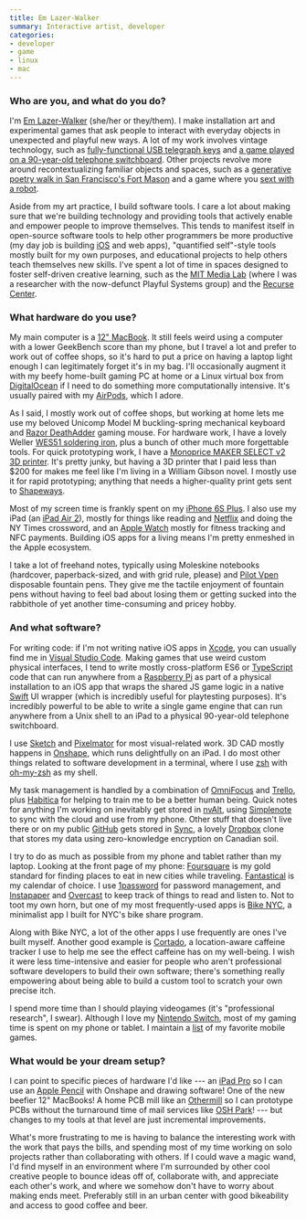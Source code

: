 ```yaml
---
title: Em Lazer-Walker
summary: Interactive artist, developer
categories:
- developer
- game
- linux
- mac
---
```


### Who are you, and what do you do?

I'm [Em Lazer-Walker](http://lazerwalker.com/ "Em's website.") (she/her or they/them). I make installation art and experimental games that ask people to interact with everyday objects in unexpected and playful new ways. A lot of my work involves vintage technology, such as [fully-functional USB telegraph keys](http://lzrwlkr.me/morsekey "Em's USB telegraph key on Etsy.") and [a game played on a 90-year-old telephone switchboard](http://lazerwalker.com/hellooperator "Em's telephone switchboard game."). Other projects revolve more around recontextualizing familiar objects and spaces, such as a [generative poetry walk in San Francisco's Fort Mason][computational-flaneur-ios] and a game where you [sext with a robot](http://lazerwalker.com/sextmachine "Em's algorithmic sexting bot game.").

Aside from my art practice, I build software tools. I care a lot about making sure that we're building technology and providing tools that actively enable and empower people to improve themselves. This tends to manifest itself in open-source software tools to help other programmers be more productive (my day job is building [iOS][] and web apps), "quantified self"-style tools mostly built for my own purposes, and educational projects to help others teach themselves new skills. I've spent a lot of time in spaces designed to foster self-driven creative learning, such as the [MIT Media Lab](https://media.mit.edu/ "The Media Lab at MIT.") (where I was a researcher with the now-defunct Playful Systems group) and the [Recurse Center](https://recurse.com/ "A developer retreat program in New York City.").

### What hardware do you use?

My main computer is a [12" MacBook][macbook.2]. It still feels weird using a computer with a lower GeekBench score than my phone, but I travel a lot and prefer to work out of coffee shops, so it's hard to put a price on having a laptop light enough I can legitimately forget it's in my bag. I'll occasionally augment it with my beefy home-built gaming PC at home or a Linux virtual box from [DigitalOcean][] if I need to do something more computationally intensive. It's usually paired with my [AirPods][], which I adore.

As I said, I mostly work out of coffee shops, but working at home lets me use my beloved Unicomp Model M buckling-spring mechanical keyboard and [Razor DeathAdder][deathadder-elite] gaming mouse. For hardware work, I have a lovely Weller [WES51 soldering iron][wes51], plus a bunch of other much more forgettable tools. For quick prototyping work, I have a [Monoprice MAKER SELECT v2 3D printer][maker-select-3d-printer-v2]. It's pretty junky, but having a 3D printer that I paid less than $200 for makes me feel like I'm living in a William Gibson novel. I mostly use it for rapid prototyping; anything that needs a higher-quality print gets sent to [Shapeways][].

Most of my screen time is frankly spent on my [iPhone 6S Plus][iphone-6s-plus]. I also use my iPad (an [iPad Air 2][ipad-air-2]), mostly for things like reading and [Netflix][] and doing the NY Times crossword, and an [Apple Watch][apple-watch] mostly for fitness tracking and NFC payments. Building iOS apps for a living means I'm pretty enmeshed in the Apple ecosystem.

I take a lot of freehand notes, typically using Moleskine notebooks (hardcover, paperback-sized, and with grid rule, please) and [Pilot Vpen][vpen] disposable fountain pens. They give me the tactile enjoyment of fountain pens without having to feel bad about losing them or getting sucked into the rabbithole of yet another time-consuming and pricey hobby.

### And what software?

For writing code: if I'm not writing native iOS apps in [Xcode][], you can usually find me in [Visual Studio Code][visual-studio-code]. Making games that use weird custom physical interfaces, I tend to write mostly cross-platform ES6 or [TypeScript][] code that can run anywhere from a [Raspberry Pi][raspberry-pi] as part of a physical installation to an iOS app that wraps the shared JS game logic in a native [Swift][swift.2] UI wrapper (which is incredibly useful for playtesting purposes). It's incredibly powerful to be able to write a single game engine that can run anywhere from a Unix shell to an iPad to a physical 90-year-old telephone switchboard.

I use [Sketch][] and [Pixelmator][] for most visual-related work. 3D CAD mostly happens in [Onshape][], which runs delightfully on an iPad. I do most other things related to software development in a terminal, where I use [zsh][] with [oh-my-zsh][] as my shell.

My task management is handled by a combination of [OmniFocus][] and [Trello][], plus [Habitica][] for helping to train me to be a better human being. Quick notes for anything I'm working on inevitably get stored in [nvAlt][], using [Simplenote][] to sync with the cloud and use from my phone. Other stuff that doesn't live there or on my public [GitHub](https://github.com/lazerwalker "Em's GitHub account.") gets stored in [Sync][], a lovely [Dropbox][] clone that stores my data using zero-knowledge encryption on Canadian soil.

I try to do as much as possible from my phone and tablet rather than my laptop. Looking at the front page of my phone: [Foursquare][foursquare-ios] is my gold standard for finding places to eat in new cities while traveling. [Fantastical][fantastical-ios] is my calendar of choice. I use [1password][1password-ios] for password management, and [Instapaper][instapaper-ios] and [Overcast][overcast-ios] to keep track of things to read and listen to. Not to toot my own horn, but one of my most frequently-used apps is [Bike NYC][bike-nyc-ios], a minimalist app I built for NYC's bike share program. 

Along with Bike NYC, a lot of the other apps I use frequently are ones I've built myself. Another good example is [Cortado][cortado-ios], a location-aware caffeine tracker I use to help me see the effect caffeine has on my well-being. I wish it were less time-intensive and easier for people who aren't professional software developers to build their own software; there's something really empowering about being able to build a custom tool to scratch your own precise itch.

I spend more time than I should playing videogames (it's "professional research", I swear). Although I love my [Nintendo Switch][switch.2], most of my gaming time is spent on my phone or tablet. I maintain a [list](http://lazerwalker.com/ios-games-list/ "Em's list of her favourite iOS games.") of my favorite mobile games.

### What would be your dream setup?

I can point to specific pieces of hardware I'd like --- an [iPad Pro][ipad-pro] so I can use an [Apple Pencil][apple-pencil] with Onshape and drawing software! One of the new beefier 12" MacBooks! A home PCB mill like an [Othermill][] so I can prototype PCBs without the turnaround time of mail services like [OSH Park](https://oshpark.com/ "A site for ordering printed circuit boards.")! --- but changes to my tools at that level are just incremental improvements.

What's more frustrating to me is having to balance the interesting work with the work that pays the bills, and spending most of my time working on solo projects rather than collaborating with others. If I could wave a magic wand, I'd find myself in an environment where I'm surrounded by other cool creative people to bounce ideas off of, collaborate with, and appreciate each other's work, and where we somehow don't have to worry about making ends meet. Preferably still in an urban center with good bikeability and access to good coffee and beer.

[1password-ios]: https://itunes.apple.com/us/app/1password-password-manager/id568903335 "Password storage software for the iPhone."
[airpods]: https://en.wikipedia.org/wiki/AirPods "Wireless in-ear headphones."
[apple-pencil]: https://www.apple.com/apple-pencil/ "A stylus for the iPad Pro."
[apple-watch]: https://www.apple.com/watch/ "A smartwatch."
[bike-nyc-ios]: https://itunes.apple.com/us/app/bike-nyc-new-york-citi-bike-map/id689770074 "An app for finding Citi Bikes in New York City."
[computational-flaneur-ios]: http://lazerwalker.com/flaneur.html "An app that generates poetry as you walk through Fort Mason in San Francisco."
[cortado-ios]: https://itunes.apple.com/us/app/cortado/id969899327 "An app for tracking your caffeine intake."
[deathadder-elite]: https://www.razerzone.com/gaming-mice/razer-deathadder-elite "A gaming mouse."
[digitalocean]: https://www.digitalocean.com/ "An SSD-based web hosting service."
[dropbox]: https://www.dropbox.com/ "Online syncing and storage."
[fantastical-ios]: https://flexibits.com/fantastical-iphone "An alternative calendar app."
[foursquare-ios]: https://itunes.apple.com/us/app/foursquare/id306934924 "An iPhone client for the social location game."
[habitica]: https://habitica.com/ "A web-based productivity game."
[instapaper-ios]: https://www.instapaper.com/iphone "An iPhone app for reading Instapaper saved pages."
[ios]: https://www.apple.com/ios/ios-10/ "A mobile operating system."
[ipad-air-2]: https://www.apple.com/ipad-air-2/ "A tablet device."
[ipad-pro]: https://en.wikipedia.org/wiki/IPad_Pro "An iOS tablet."
[iphone-6s-plus]: https://en.wikipedia.org/wiki/IPhone_6s_Plus "A large smartphone."
[macbook.2]: https://en.wikipedia.org/wiki/MacBook_(2015_version) "A very thin 12 inch laptop."
[maker-select-3d-printer-v2]: https://www.monoprice.com/product?p_id=13860 "A 3D printer."
[netflix]: https://www.netflix.com/ "A movie rental and streaming service."
[nvalt]: https://brettterpstra.com/projects/nvalt/ "A fork of Notational Velocity with extra features."
[oh-my-zsh]: https://github.com/robbyrussell/oh-my-zsh "A framework of extensions and themes for the zsh shell."
[omnifocus]: https://www.omnigroup.com/omnifocus/ "Task management software for the Mac."
[onshape]: https://www.onshape.com/ "Web-based CAD software."
[othermill]: https://othermachine.co/ "A 2D/3D milling machine."
[overcast-ios]: https://itunes.apple.com/us/app/overcast-podcast-player/id888422857 "A podcast app."
[pixelmator]: https://www.pixelmator.com/mac/ "An image editor for the Mac."
[raspberry-pi]: https://en.wikipedia.org/wiki/Raspberry_Pi "A single-board hackable computer."
[shapeways]: https://www.shapeways.com/ "A service for printing 3D objects."
[simplenote]: https://simplenote.com/ "A note-taking/syncing service."
[sketch]: https://www.sketchapp.com/ "A vector drawing application for Mac OS X."
[swift.2]: https://swift.org/ "A compiled programming language."
[switch.2]: https://www.nintendo.com/switch/ "A gaming console."
[sync]: https://www.sync.com/ "Online syncing and storage."
[trello]: https://trello.com/ "A project management service."
[typescript]: http://www.typescriptlang.org/ "An interpreted scripting language."
[visual-studio-code]: https://code.visualstudio.com/ "A development IDE."
[vpen]: https://www.amazon.com/Pilot-SVP-4M-Vpen-Disposable-Fountain/dp/B01G455A68 "A disposable fountain pen."
[wes51]: https://www.amazon.com/Weller-WES51-Analog-Soldering-Station/dp/B000BRC2XU "A soldering station."
[xcode]: https://en.wikipedia.org/wiki/Xcode "An IDE for Mac developers."
[zsh]: http://www.zsh.org/ "An interactive shell and scripting language."

